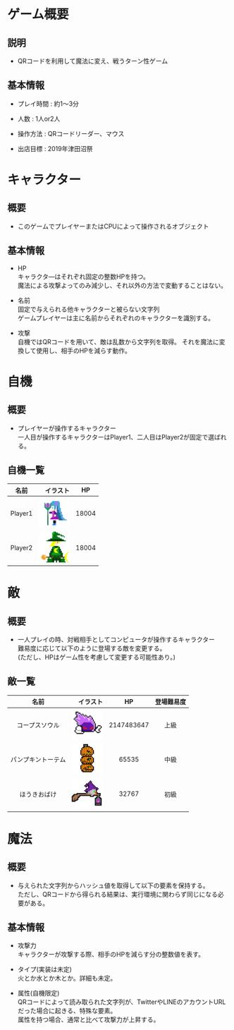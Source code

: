 <!-- 要件定義書、絶対に今週中に完成させます。 -->

# ゲーム概要 

## 説明

* QRコードを利用して魔法に変え、戦うターン性ゲーム

## 基本情報

* プレイ時間 : 約1～3分

* 人数 : 1人or2人

* 操作方法 : QRコードリーダー、マウス

* 出店目標 : 2019年津田沼祭

<div style="page-break-before:always"></div>

# キャラクター

## 概要

* このゲームでプレイヤーまたはCPUによって操作されるオブジェクト

## 基本情報

* HP  
    キャラクタ―はそれぞれ固定の整数HPを持つ。  
    魔法による攻撃よってのみ減少し、それ以外の方法で変動することはない。

* 名前  
    固定で与えられる他キャラクターと被らない文字列  
    ゲームプレイヤーは主に名前からそれぞれのキャラクターを識別する。

* 攻撃   
    自機ではQRコードを用いて、敵は乱数から文字列を取得。
    それを魔法に変換して使用し、相手のHPを減らす動作。

<div style="page-break-before:always"></div>

# 自機  

## 概要  
* プレイヤーが操作するキャラクター  
一人目が操作するキャラクターはPlayer1、二人目はPlayer2が固定で選ばれる。

## 自機一覧   
| 名前 | イラスト | HP |
|:---:|--------:|:---:|
|Player1| <img src="img/witch_blue.png"  width=70> | 18004 |
|Player2| <img src="img/witch_green.png" width=70> | 18004 |

# 敵

## 概要  
* 一人プレイの時、対戦相手としてコンピュータが操作するキャラクター  
難易度に応じて以下のように登場する敵を変更する。  
(ただし、HPはゲーム性を考慮して変更する可能性あり。) 

## 敵一覧
| 名前 | イラスト | HP | 登場難易度 |
|:---:|--------:|:---:|:---------:|
|コープスソウル　　 | <img src="img/character0.png" width=70> | 2147483647 | 上級 |
|パンプキントーテム | <img src="img/character1.png" width=70> | 65535      | 中級 |
|ほうきおばけ | <img src="img/character2.png" width=70> | 32767      | 初級 |
<div style="page-break-before:always"></div>

# 魔法

## 概要  
* 与えられた文字列からハッシュ値を取得して以下の要素を保持する。  
ただし、QRコードから得られる結果は、実行環境に関わらず同じになる必要がある。

## 基本情報
* 攻撃力  
キャラクターが攻撃する際、相手のHPを減らす分の整数値を表す。

* タイプ(実装は未定)  
    火とか水とか木とか。詳細も未定。

* 属性(自機限定)  
QRコードによって読み取られた文字列が、TwitterやLINEのアカウントURLだった場合に起きる、特殊な要素。  
属性を持つ場合、通常と比べて攻撃力が上昇する。
